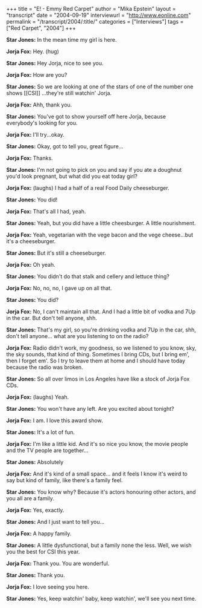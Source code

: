 +++
title = "E! - Emmy Red Carpet"
author = "Mika Epstein"
layout = "transcript"
date = "2004-09-19"
interviewurl = "http://www.eonline.com"
permalink = "/transcript/2004/:title/"
categories = ["Interviews"]
tags = ["Red Carpet", "2004"]
+++

**Star Jones:** In the mean time my girl is here.

**Jorja Fox:** Hey. (hug)

**Star Jones:** Hey Jorja, nice to see you.

**Jorja Fox:** How are you?

**Star Jones:** So we are looking at one of the stars of one of the number one shows [[CSI]] ...they're still watchin' Jorja.

**Jorja Fox:** Ahh, thank you.

**Star Jones:** You've got to show yourself off here Jorja, because everybody's looking for you.

**Jorja Fox:** I'll try...okay.

**Star Jones:** Okay, got to tell you, great figure...

**Jorja Fox:** Thanks.

**Star Jones:** I'm not going to pick on you and say if you ate a doughnut you'd look pregnant, but what did you eat today girl?

**Jorja Fox:** (laughs) I had a half of a real Food Daily cheeseburger.

**Star Jones:** You did!

**Jorja Fox:** That's all I had, yeah.

**Star Jones:** Yeah, but you did have a little cheesburger. A little nourishment.

**Jorja Fox:** Yeah, vegetarian with the vege bacon and the vege cheese...but it's a cheeseburger.

**Star Jones:** But it's still a cheeseburger.

**Jorja Fox:** Oh yeah.

**Star Jones:** You didn't do that stalk and cellery and lettuce thing?

**Jorja Fox:** No, no, no, I gave up on all that.

**Star Jones:** You did?

**Jorja Fox:** No, I can't maintain all that. And I had a little bit of vodka and 7Up in the car. But don't tell anyone, shh.

**Star Jones:** That's my girl, so you're drinking vodka and 7Up in the car, shh, don't tell anyone... what are you listening to on the radio?

**Jorja Fox:** Radio didn't work, my goodness, so we listened to you know, sky, the sky sounds, that kind of thing. Sometimes I bring CDs, but I bring em', then I forget em'. So I try to leave them at home and I should have today because the radio was broken.

**Star Jones:** So all over limos in Los Angeles have like a stock of Jorja Fox CDs.

**Jorja Fox:** (laughs) Yeah.

**Star Jones:** You won't have any left. Are you excited about tonight?

**Jorja Fox:** I am. I love this award show.

**Star Jones:** It's a lot of fun.

**Jorja Fox:** I'm like a little kid. And it's so nice you know, the movie people and the TV people are together...

**Star Jones:** Absolutely

**Jorja Fox:** And it's kind of a small space... and it feels I know it's weird to say but kind of family, like there's a family feel.

**Star Jones:** You know why? Because it's actors honouring other actors, and you all are a family.

**Jorja Fox:** Yes, exactly.

**Star Jones:** And I just want to tell you...

**Jorja Fox:** A happy family.

**Star Jones:** A little dysfunctional, but a family none the less. Well, we wish you the best for CSI this year.

**Jorja Fox:** Thank you. You are wonderful.

**Star Jones:** Thank you.

**Jorja Fox:** I love seeing you here.

**Star Jones:** Yes, keep watchin' baby, keep watchin', we'll see you next time.